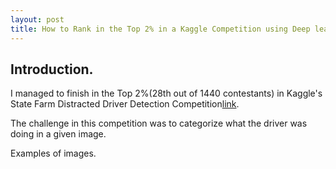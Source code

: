 ```yaml
---
layout: post
title: How to Rank in the Top 2% in a Kaggle Competition using Deep learning
---
```


## Introduction.
I managed to finish in the Top 2%(28th out of 1440 contestants) in Kaggle's State Farm Distracted Driver Detection Competition[link](https://www.kaggle.com/c/state-farm-distracted-driver-detection).

The challenge in this competition was to categorize what the driver was doing in a given image.

Examples of images.



